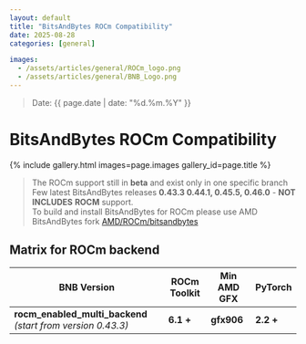 ```yaml
---
layout: default
title: "BitsAndBytes ROCm Compatibility"
date: 2025-08-28
categories: [general]

images:
  - /assets/articles/general/ROCm_logo.png
  - /assets/articles/general/BNB_Logo.png
---
```

> Date: {{ page.date | date: "%d.%m.%Y" }}  

# BitsAndBytes ROCm Compatibility

{% include gallery.html images=page.images gallery_id=page.title %}

> The ROCm support still in **beta** and exist only in one specific branch  
> Few latest BitsAndBytes releases **0.43.3 0.44.1, 0.45.5, 0.46.0** - **NOT INCLUDES** **ROCM** support.  
> To build and install BitsAndBytes for ROCm please use AMD BitsAndBytes fork [AMD/ROCm/bitsandbytes](https://github.com/ROCm/bitsandbytes/tree/rocm_enabled_multi_backend)

## Matrix for ROCm backend

| BNB Version | ROCm Toolkit | Min AMD GFX | PyTorch |
|---|---|---|---|
| **rocm_enabled_multi_backend** *(start from version 0.43.3)* | **6.1 +** | **gfx906** | **2.2 +** |
